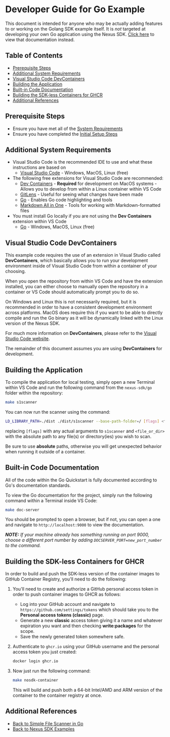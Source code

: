 # Developer Guide for Go Example <!-- omit in toc -->

This document is intended for anyone who may be actually adding features to or working on the Golang SDK example itself.  It is _not_ targeted at developing your own Go application using the Nexus SDK. [Click here](./app-developer.md) to view that documentation instead.

## Table of Contents <!-- omit in toc -->

- [Prerequisite Steps](#prerequisite-steps)
- [Additional System Requirements](#additional-system-requirements)
- [Visual Studio Code DevContainers](#visual-studio-code-devcontainers)
- [Building the Application](#building-the-application)
- [Built-in Code Documentation](#built-in-code-documentation)
- [Building the SDK-less Containers for GHCR](#building-the-sdk-less-containers-for-ghcr)
- [Additional References](#additional-references)

## Prerequisite Steps

- Ensure you have met all of the [System Requirements](../README.md#system-requirements)
- Ensure you have completed the [Initial Setup Steps](../README.md#initial-setup-steps)

## Additional System Requirements

- Visual Studio Code is the recommended IDE to use and what these instructions are based on
  - [Visual Studio Code](https://code.visualstudio.com/) - Windows, MacOS, Linux (free)
- The following free extensions for Visual Studio Code are recommended:
  - [Dev Containers](https://marketplace.visualstudio.com/items?itemName=ms-vscode-remote.remote-containers) - **Required** for development on MacOS systems - Allows you to develop from within a Linux container within VS Code
  - [GitLens](https://marketplace.visualstudio.com/items?itemName=eamodio.gitlens) - Useful for seeing what changes have been made
  - [Go](https://marketplace.visualstudio.com/items?itemName=golang.go) - Enables Go code highlighting and tools
  - [Markdown All in One](https://marketplace.visualstudio.com/items?itemName=yzhang.markdown-all-in-one) - Tools for working with Markdown-formatted files
- You must install Go locally if you are not using the **Dev Containers** extension within VS Code
  - [Go](https://go.dev/dl/) - Windows, MacOS, Linux (free)

## Visual Studio Code DevContainers

This example code requires the use of an extension in Visual Studio called **DevContainers**, which
basically allows you to run your development environment inside of Visual Studio Code from within a container of your choosing.

When you open the repository from within VS Code and have the extension installed, you can either choose to manually open the repository in a container or VS Code should automatically prompt you to do so.

On Windows and Linux this is not necessarily required, but it is recommended in order to have a consistent development environment across platforms.  MacOS does require this if you want to be able to directly compile and run the Go binary as it will be dynamically linked with the Linux version of the Nexus SDK.

For much more information on **DevContainers**, please refer to the [Visual Studio Code website](https://code.visualstudio.com/docs/devcontainers/containers).

The remainder of this document assumes you are using **DevContainers** for development.

## Building the Application

To compile the application for local testing, simply open a new Terminal within VS Code and run the following command from the `nexus-sdk/go` folder within the repository:

```sh
make s1scanner
```

You can now run the scanner using the command:

```sh
LD_LIBRARY_PATH=./dist ./dist/s1scanner --base-path-folder=/ [flags] <file_or_dir ...>
```

replacing `[flags]` with any actual arguments to `s1scanner` and `<file_or_dir>` with the absolute path to any file(s) or directory(ies) you wish to scan.  

Be sure to use **absolute** paths, otherwise you will get unexpected behavior when running it outside of a container.

## Built-in Code Documentation

All of the code within the Go Quickstart is fully documented according to Go's documentation standards. 

To view the Go documentation for the project, simply run the following command within a Terminal inside VS Code:

```sh
make doc-server
```

You should be prompted to open a browser, but if not, you can open a one and navigate to `http://localhost:9000` to view the documentation.

_**NOTE:** If your machine already has something running on port 9000, choose a different port number by adding `DOCSERVER_PORT=new_port_number` to the command._

## Building the SDK-less Containers for GHCR

In order to build and push the SDK-less version of the container images to GitHub Container Registry, you'll need to do the following:

1. You'll need to create and authorize a GitHub personal access token in order to push container images to GHCR as follows:
   - Log into your GitHub account and navigate to `https://github.com/settings/tokens` which should take you to the **Personal access tokens (classic)** page.
   - Generate a new **classic** access token giving it a name and whatever expiration you want and then checking **write:packages** for the scope.
   - Save the newly generated token somewhere safe.
   
2. Authenticate to `ghcr.io` using your GitHub username and the personal access token you just created:
   
   ```sh
   docker login ghcr.io
   ```

3. Now just run the following command:

   ```sh
   make nosdk-container
   ```

   This will build and push both a 64-bit Intel/AMD and ARM version of the container to the container registry at once.

## Additional References

- [Back to Simple File Scanner in Go](../README.md)
- [Back to Nexus SDK Examples](../../README.md)
  